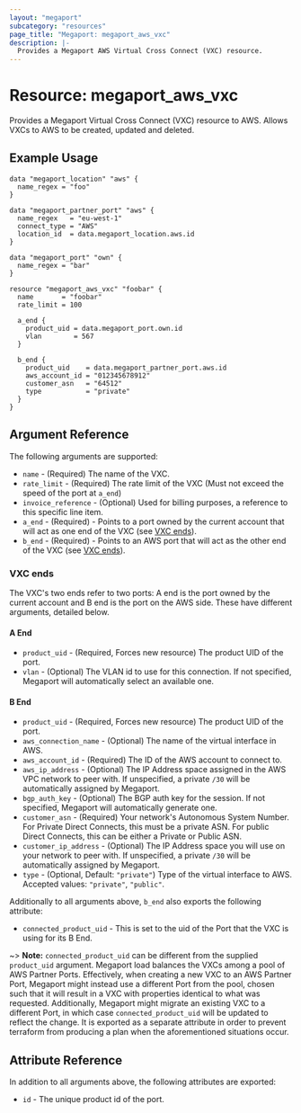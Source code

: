 ```yaml
---
layout: "megaport"
subcategory: "resources"
page_title: "Megaport: megaport_aws_vxc"
description: |-
  Provides a Megaport AWS Virtual Cross Connect (VXC) resource.
---
```


# Resource: megaport_aws_vxc

Provides a Megaport Virtual Cross Connect (VXC) resource to AWS. Allows VXCs
to AWS to be created, updated and deleted.

## Example Usage

```hcl
data "megaport_location" "aws" {
  name_regex = "foo"
}

data "megaport_partner_port" "aws" {
  name_regex   = "eu-west-1"
  connect_type = "AWS"
  location_id  = data.megaport_location.aws.id
}

data "megaport_port" "own" {
  name_regex = "bar"
}

resource "megaport_aws_vxc" "foobar" {
  name       = "foobar"
  rate_limit = 100

  a_end {
    product_uid = data.megaport_port.own.id
    vlan        = 567
  }

  b_end {
    product_uid    = data.megaport_partner_port.aws.id
    aws_account_id = "012345678912"
    customer_asn   = "64512"
    type           = "private"
  }
}
```

## Argument Reference

The following arguments are supported:

* `name` - (Required) The name of the VXC.
* `rate_limit` - (Required) The rate limit of the VXC (Must not exceed the speed
of the port at `a_end`)
* `invoice_reference` - (Optional) Used for billing purposes, a reference to
this specific line item.
* `a_end` - (Required) - Points to a port owned by the current account that will
act as one end of the VXC (see [VXC ends](aws_vxc.html#vxc-ends)).
* `b_end` - (Required) - Points to an AWS port that will act as the other end of
the VXC (see [VXC ends](aws_vxc.html#vxc-ends)).

### VXC ends

The VXC's two ends refer to two ports: A end is the port owned by the current
account and B end is the port on the AWS side. These have different arguments,
detailed below.

#### A End

* `product_uid` - (Required, Forces new resource) The product UID of the port.
* `vlan` - (Optional) The VLAN id to use for this connection. If not specified,
Megaport will automatically select an available one.

#### B End

* `product_uid` - (Required, Forces new resource) The product UID of the port.
* `aws_connection_name` - (Optional) The name of the virtual interface in AWS.
* `aws_account_id` - (Required) The ID of the AWS account to connect to.
* `aws_ip_address` - (Optional) The IP Address space assigned in the AWS VPC
network to peer with. If unspecified, a private `/30` will be automatically
assigned by Megaport.
* `bgp_auth_key` - (Optional) The BGP auth key for the session. If not
specified, Megaport will automatically generate one.
* `customer_asn` - (Required) Your network's Autonomous System Number. For
Private Direct Connects, this must be a private ASN. For public Direct Connects,
this can be either a Private or Public ASN.
* `customer_ip_address` - (Optional) The IP Address space you will use on your
network to peer with. If unspecified, a private `/30` will be automatically
assigned by Megaport.
* `type` - (Optional, Default: `"private"`) Type of the virtual interface to
AWS.  Accepted values: `"private"`, `"public"`.

Additionally to all arguments above, `b_end` also exports the following
attribute:

* `connected_product_uid` - This is set to the uid of the Port that the VXC is
using for its B End.

~> **Note:** `connected_product_uid` can be different from the supplied
`product_uid` argument. Megaport load balances the VXCs among a pool of AWS
Partner Ports. Effectively, when creating a new VXC to an AWS Partner Port,
Megaport might instead use a different Port from the pool, chosen such that it
will result in a VXC with properties identical to what was requested.
Additionally, Megaport might migrate an existing VXC to a different Port, in
which case `connected_product_uid` will be updated to reflect the change. It is
exported as a separate attribute in order to prevent terraform from producing a
plan when the aforementioned situations occur.

## Attribute Reference

In addition to all arguments above, the following attributes are exported:

* `id` - The unique product id of the port.
